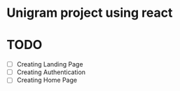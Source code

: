 # Unigram project using react

# TODO

- [ ] Creating Landing Page
- [ ] Creating Authentication
- [ ] Creating Home Page
